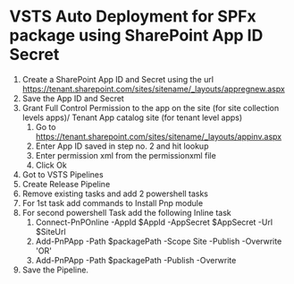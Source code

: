 # VSTS Auto Deployment for SPFx package using SharePoint App ID Secret

1. Create a SharePoint App ID and Secret using the url https://tenant.sharepoint.com/sites/sitename/_layouts/appregnew.aspx
2. Save the App ID and Secret 
3. Grant Full Control Permission to the app on the site (for site collection levels apps)/ Tenant App catalog site (for tenant level apps)		
	1. Go to https://tenant.sharepoint.com/sites/sitename/_layouts/appinv.aspx
	2. Enter App ID saved in step no. 2 and hit lookup
	3. Enter permission xml from the permissionxml file          
  	4. Click Ok	
4. Got to VSTS Pipelines
5. Create Release Pipeline
6. Remove existing tasks and add 2 powershell tasks
7. For 1st task add commands to Install Pnp module
8. For second powershell Task add the following Inline task
	1. Connect-PnPOnline  -AppId $AppId -AppSecret $AppSecret -Url $SiteUrl
	2. Add-PnPApp -Path $packagePath -Scope Site -Publish -Overwrite 'OR'
	3. Add-PnPApp -Path $packagePath -Publish -Overwrite
9. Save the Pipeline.
